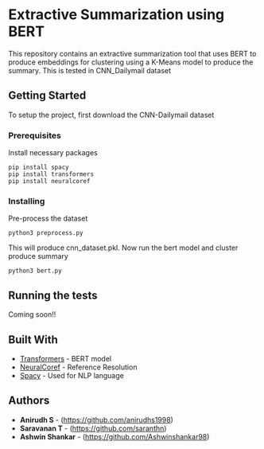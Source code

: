 # Extractive Summarization using BERT
This repository contains an extractive summarization tool that uses BERT to produce embeddings for clustering using a K-Means model to produce the summary. This is tested in CNN_Dailymail dataset

## Getting Started

To setup the project, first download the CNN-Dailymail dataset

### Prerequisites

Install necessary packages

```
pip install spacy
pip install transformers
pip install neuralcoref
```

### Installing

Pre-process the dataset 

```
python3 preprocess.py
```

This will produce cnn_dataset.pkl. Now run the bert model and cluster produce summary

```
python3 bert.py
```

## Running the tests

Coming soon!!

## Built With

* [Transformers](https://github.com/huggingface/transformers) - BERT model
* [NeuralCoref](https://github.com/huggingface/neuralcoref) - Reference Resolution
* [Spacy](https://spacy.io/api/doc) - Used for NLP language
 

## Authors

* **Anirudh S** - (https://github.com/anirudhs1998)
* **Saravanan T** - (https://github.com/saranthn)
* **Ashwin Shankar** - (https://github.com/Ashwinshankar98)



